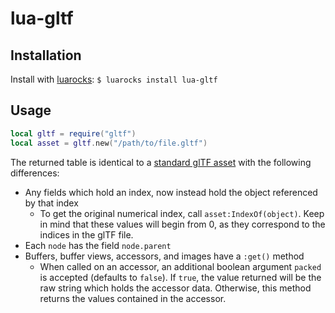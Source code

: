 # lua-gltf
## Installation
Install with [luarocks](https://luarocks.org/): `$ luarocks install lua-gltf`
## Usage
```lua
local gltf = require("gltf")
local asset = gltf.new("/path/to/file.gltf")
```
The returned table is identical to a [standard glTF asset](https://registry.khronos.org/glTF/specs/2.0/glTF-2.0.html) with the following differences:
 - Any fields which hold an index, now instead hold the object referenced by that index
	- To get the original numerical index, call `asset:IndexOf(object)`. Keep in mind that these values will begin from 0, as they correspond to the indices in the glTF file.
 - Each `node` has the field `node.parent`
 - Buffers, buffer views, accessors, and images have a `:get()` method
	 - When called on an accessor, an additional boolean argument `packed` is accepted (defaults to `false`). If `true`, the value returned will be the raw string which holds the accessor data. Otherwise, this method returns the values contained in the accessor.
